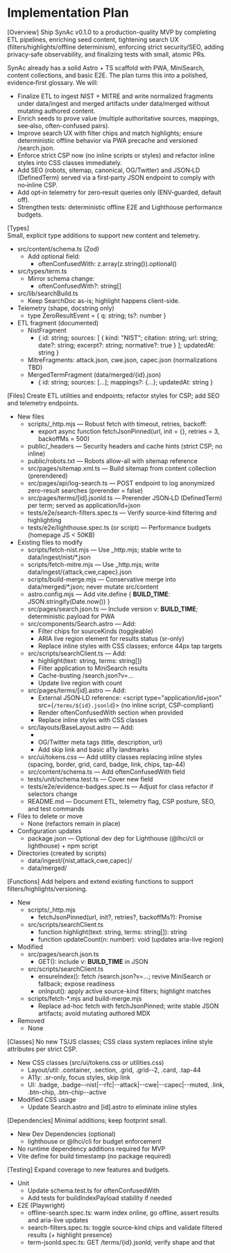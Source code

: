 # Implementation Plan

[Overview]
Ship SynAc v0.1.0 to a production-quality MVP by completing ETL pipelines, enriching seed content, tightening search UX (filters/highlights/offline determinism), enforcing strict security/SEO, adding privacy‑safe observability, and finalizing tests with small, atomic PRs.

SynAc already has a solid Astro + TS scaffold with PWA, MiniSearch, content collections, and basic E2E. The plan turns this into a polished, evidence‑first glossary. We will:
- Finalize ETL to ingest NIST + MITRE and write normalized fragments under data/ingest and merged artifacts under data/merged without mutating authored content.
- Enrich seeds to prove value (multiple authoritative sources, mappings, see‑also, often-confused pairs).
- Improve search UX with filter chips and match highlights; ensure deterministic offline behavior via PWA precache and versioned /search.json.
- Enforce strict CSP now (no inline scripts or styles) and refactor inline styles into CSS classes immediately.
- Add SEO (robots, sitemap, canonical, OG/Twitter) and JSON‑LD (DefinedTerm) served via a first‑party JSON endpoint to comply with no‑inline CSP.
- Add opt‑in telemetry for zero‑result queries only (ENV‑guarded, default off).
- Strengthen tests: deterministic offline E2E and Lighthouse performance budgets.

[Types]  
Small, explicit type additions to support new content and telemetry.

- src/content/schema.ts (Zod)
  - Add optional field:
    - oftenConfusedWith: z.array(z.string()).optional()
- src/types/term.ts
  - Mirror schema change:
    - oftenConfusedWith?: string[]
- src/lib/searchBuild.ts
  - Keep SearchDoc as-is; highlight happens client-side.
- Telemetry (shape, docstring only)
  - type ZeroResultEvent = { q: string; ts?: number }
- ETL fragment (documented)
  - NistFragment
    - { id: string; sources: [ { kind: "NIST"; citation: string; url: string; date?: string; excerpt?: string; normative?: true } ]; updatedAt: string }
  - MitreFragments: attack.json, cwe.json, capec.json (normalizations TBD)
  - MergedTermFragment (data/merged/{id}.json)
    - { id: string; sources: [...]; mappings?: {...}; updatedAt: string }

[Files]
Create ETL utilities and endpoints; refactor styles for CSP; add SEO and telemetry endpoints.

- New files
  - scripts/_http.mjs — Robust fetch with timeout, retries, backoff:
    - export async function fetchJsonPinned(url, init = {}, retries = 3, backoffMs = 500)
  - public/_headers — Security headers and cache hints (strict CSP; no inline)
  - public/robots.txt — Robots allow-all with sitemap reference
  - src/pages/sitemap.xml.ts — Build sitemap from content collection (prerendered)
  - src/pages/api/log-search.ts — POST endpoint to log anonymized zero-result searches (prerender = false)
  - src/pages/terms/[id].jsonld.ts — Prerender JSON‑LD (DefinedTerm) per term; served as application/ld+json
  - tests/e2e/search-filters.spec.ts — Verify source-kind filtering and highlighting
  - tests/e2e/lighthouse.spec.ts (or script) — Performance budgets (homepage JS < 50KB)
- Existing files to modify
  - scripts/fetch-nist.mjs — Use _http.mjs; stable write to data/ingest/nist/*.json
  - scripts/fetch-mitre.mjs — Use _http.mjs; write data/ingest/{attack,cwe,capec}.json
  - scripts/build-merge.mjs — Conservative merge into data/merged/*.json; never mutate src/content
  - astro.config.mjs — Add vite.define { __BUILD_TIME__: JSON.stringify(Date.now()) }
  - src/pages/search.json.ts — Include version v: __BUILD_TIME__; deterministic payload for PWA
  - src/components/Search.astro — Add:
    - Filter chips for sourceKinds (toggleable)
    - ARIA live region element for results status (sr-only)
    - Replace inline styles with CSS classes; enforce 44px tap targets
  - src/scripts/searchClient.ts — Add:
    - highlight(text: string, terms: string[])
    - Filter application to MiniSearch results
    - Cache-busting /search.json?v=...
    - Update live region with count
  - src/pages/terms/[id].astro — Add:
    - External JSON‑LD reference: <script type="application/ld+json" src={`/terms/${id}.jsonld`}></script> (no inline script, CSP-compliant)
    - Render oftenConfusedWith section when provided
    - Replace inline styles with CSS classes
  - src/layouts/BaseLayout.astro — Add:
    - <link rel="canonical" href={Astro.url.href} />
    - OG/Twitter meta tags (title, description, url)
    - Add skip link and basic a11y landmarks
  - src/ui/tokens.css — Add utility classes replacing inline styles (spacing, border, grid, card, badge, link, chips, tap-44)
  - src/content/schema.ts — Add oftenConfusedWith field
  - tests/unit/schema.test.ts — Cover new field
  - tests/e2e/evidence-badges.spec.ts — Adjust for class refactor if selectors change
  - README.md — Document ETL, telemetry flag, CSP posture, SEO, and test commands
- Files to delete or move
  - None (refactors remain in place)
- Configuration updates
  - package.json — Optional dev dep for Lighthouse (@lhci/cli or lighthouse) + npm script
- Directories (created by scripts)
  - data/ingest/{nist,attack,cwe,capec}/
  - data/merged/

[Functions]
Add helpers and extend existing functions to support filters/highlights/versioning.

- New
  - scripts/_http.mjs
    - fetchJsonPinned(url, init?, retries?, backoffMs?): Promise<any>
  - src/scripts/searchClient.ts
    - function highlight(text: string, terms: string[]): string
    - function updateCount(n: number): void (updates aria-live region)
- Modified
  - src/pages/search.json.ts
    - GET(): include v: __BUILD_TIME__ in JSON
  - src/scripts/searchClient.ts
    - ensureIndex(): fetch /search.json?v=…; revive MiniSearch or fallback; expose readiness
    - onInput(): apply active source-kind filters; highlight matches
  - scripts/fetch-*.mjs and build-merge.mjs
    - Replace ad-hoc fetch with fetchJsonPinned; write stable JSON artifacts; avoid mutating authored MDX
- Removed
  - None

[Classes]
No new TS/JS classes; CSS class system replaces inline style attributes per strict CSP.

- New CSS classes (src/ui/tokens.css or utilities.css)
  - Layout/util: .container, .section, .grid, .grid--2, .card, .tap-44
  - A11y: .sr-only, focus styles, skip link
  - UI: .badge, .badge--nist|--rfc|--attack|--cwe|--capec|--muted, .link, .btn-chip, .btn-chip--active
- Modified CSS usage
  - Update Search.astro and [id].astro to eliminate inline styles

[Dependencies]
Minimal additions; keep footprint small.

- New Dev Dependencies (optional)
  - lighthouse or @lhci/cli for budget enforcement
- No runtime dependency additions required for MVP
- Vite define for build timestamp (no package required)

[Testing]
Expand coverage to new features and budgets.

- Unit
  - Update schema.test.ts for oftenConfusedWith
  - Add tests for buildIndexPayload stability if needed
- E2E (Playwright)
  - offline-search.spec.ts: warm index online, go offline, assert results and aria-live updates
  - search-filters.spec.ts: toggle source-kind chips and validate filtered results (+ highlight presence)
  - term-jsonld.spec.ts: GET /terms/{id}.jsonld; verify shape and that <script src> is present in page
  - seo.spec.ts: verify robots.txt and sitemap.xml endpoints
  - lighthouse.spec.ts: enforce budgets (JS < 50KB on /)
- Accessibility
  - Verify keyboardability, focus outline, tap targets; live region announcements

[Implementation Order]
Follow atomic PRs to reduce risk and keep CI green.

1) ETL foundations
   - Add scripts/_http.mjs; wire into fetch‑nist.mjs/fetch‑mitre.mjs/build‑merge.mjs; create data/ingest/* and data/merged/*
2) Seed content (evidence‑first)
   - Replace ellipses; add 6–12 new high‑signal entries; fill mappings and seeAlso
3) Search filters/highlight/offline determinism
   - Add filter chips and highlighting; versioned /search.json; ensure PWA precaches payload deterministically
4) Term page UX: differences & JSON‑LD
   - Add external JSON‑LD endpoint; ensure differences callout remains; show updatedAt and source dates
5) A11y & mobile polish
   - Live region, focus management, 44px targets; skip link in layout; complete inline→CSS refactor
6) Security headers & cache hints
   - public/_headers with strict CSP (no inline); cache hints for /search.json and static assets
7) SEO foundations
   - robots.txt, sitemap.xml.ts, OG/Twitter meta, canonical (https://synac.app)
8) Observability (opt‑in)
   - /api/log-search endpoint; ENABLE_TELEMETRY default false; only zero‑result {q, ts}
9) E2E & Lighthouse budgets
   - Deterministic offline E2E and performance budgets
10) Docs & governance
   - README, CHANGELOG v0.1.0, CONTRIBUTING
